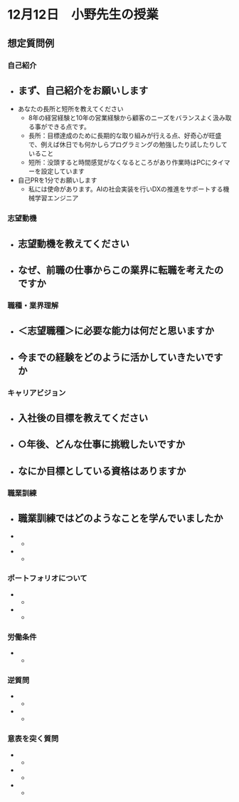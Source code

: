 # 12月12日　小野先生の授業

## 想定質問例

### 自己紹介

- まず、自己紹介をお願いします
  - 
- あなたの長所と短所を教えてください
  - 8年の経営経験と10年の営業経験から顧客のニーズをバランスよく汲み取る事ができる点です。
  - 長所：目標達成のために長期的な取り組みが行える点、好奇心が旺盛で、例えば休日でも何かしらプログラミングの勉強したり試したりしていること
  - 短所：没頭すると時間感覚がなくなるところがあり作業時はPCにタイマーを設定しています
- 自己PRを1分でお願いします
  - 私には使命があります。AIの社会実装を行いDXの推進をサポートする機械学習エンジニア

### 志望動機

- 志望動機を教えてください
  - 
- なぜ、前職の仕事からこの業界に転職を考えたのですか
  - 

### 職種・業界理解
- ＜志望職種＞に必要な能力は何だと思いますか
  - 
- 今までの経験をどのように活かしていきたいですか
  - 

### キャリアビジョン
- 入社後の目標を教えてください
  - 
- ○年後、どんな仕事に挑戦したいですか
  - 
- なにか目標としている資格はありますか
  - 

### 職業訓練
- 職業訓練ではどのようなことを学んでいましたか
  - 
-
  - 
- 
  - 

### ポートフォリオについて
- 
  - 
- 
  - 

### 労働条件
- 
  - 

### 逆質問
- 
  - 
- 
  - 

### 意表を突く質問
- 
  - 
- 
  - 
- 
  - 


